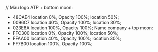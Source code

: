// Màu logo
ATP + bottom moon:

-   48CAE4 location 0%, Opacity 100%;
    location 50%;
-   0096C7 location 40%, Opacity 100%;
    location 30%;
-   023E8A location 100%, Opacity 100%;
    Name company + top moon:
-   FFC300 location 0%, Opacity 100%;
    location 50%;
-   FFAA00 location 40%, Opacity 100%;
    location 30%;
-   FF7B00 location 100%, Opacity 100%;
